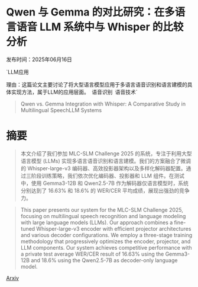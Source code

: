 # Qwen 与 Gemma 的对比研究：在多语言语音 LLM 系统中与 Whisper 的比较分析

发布时间：2025年06月16日

`LLM应用

理由：这篇论文主要讨论了将大型语言模型应用于多语言语音识别和语言建模的具体实现方法，属于LLM的应用层面。` `语音识别` `语音技术`

> Qwen vs. Gemma Integration with Whisper: A Comparative Study in Multilingual SpeechLLM Systems

# 摘要

> 本文介绍了我们参加 MLC-SLM Challenge 2025 的系统，专注于利用大型语言模型 (LLMs) 实现多语言语音识别和语言建模。我们的方案融合了微调的 Whisper-large-v3 编码器、高效投影器架构以及多样化解码器配置。通过三阶段训练策略，我们依次优化编码器、投影器和 LLM 组件。在测试中，使用 Gemma3-12B 和 Qwen2.5-7B 作为解码器仅语言模型时，系统分别达到了 16.63% 和 18.6% 的 WER/CER 平均成绩，展现出强劲的竞争力。

> This paper presents our system for the MLC-SLM Challenge 2025, focusing on multilingual speech recognition and language modeling with large language models (LLMs). Our approach combines a fine-tuned Whisper-large-v3 encoder with efficient projector architectures and various decoder configurations. We employ a three-stage training methodology that progressively optimizes the encoder, projector, and LLM components. Our system achieves competitive performance with a private test average WER/CER result of 16.63% using the Gemma3-12B and 18.6% using the Qwen2.5-7B as decoder-only language model.

[Arxiv](https://arxiv.org/abs/2506.13596)